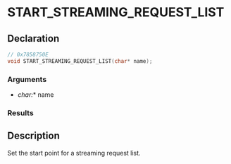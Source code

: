 # START_STREAMING_REQUEST_LIST

## Declaration
```cpp
// 0x7858750E
void START_STREAMING_REQUEST_LIST(char* name);
```

### Arguments
- **char*:** name

### Results

## Description
Set the start point for a streaming request list.